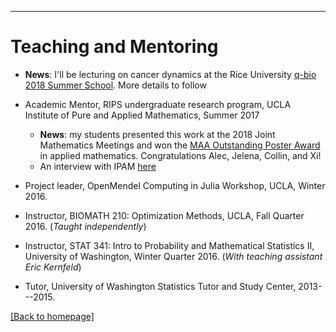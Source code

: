 ---
# [](#header-1)Teaching and Mentoring

* **News**: I'll be lecturing on cancer dynamics at the Rice University [q-bio 2018 Summer School](http://q-bio.org/wp/qbss/). More details to follow

* Academic Mentor, RIPS undergraduate research program, UCLA Institute of Pure and Applied Mathematics, Summer 2017
	* **News**: my students presented this work at the 2018 Joint Mathematics Meetings and won the [MAA Outstanding Poster Award](http://www.ipam.ucla.edu/news/rips-students-receive-outstanding-poster-awards-at-jmm/) in applied mathematics. Congratulations Alec, Jelena, Collin, and Xi!
	* An interview with IPAM [here](http://www.ipam.ucla.edu/interviews/5288/)

* Project leader, OpenMendel Computing in Julia Workshop, UCLA, Winter 2016.

* Instructor, BIOMATH 210: Optimization Methods, UCLA, Fall Quarter 2016. (_Taught independently_)

* Instructor, STAT 341: Intro to Probability and Mathematical Statistics II, University of Washington, Winter Quarter 2016. (_With teaching assistant Eric Kernfeld_)

* Tutor, University of Washington Statistics Tutor and Study Center, 2013---2015.

[ [Back to homepage] ](./)
